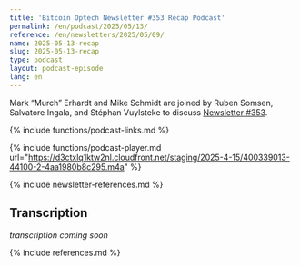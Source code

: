 ```yaml
---
title: 'Bitcoin Optech Newsletter #353 Recap Podcast'
permalink: /en/podcast/2025/05/13/
reference: /en/newsletters/2025/05/09/
name: 2025-05-13-recap
slug: 2025-05-13-recap
type: podcast
layout: podcast-episode
lang: en
---
```

Mark “Murch” Erhardt and Mike Schmidt are joined by Ruben Somsen, Salvatore
Ingala, and Stéphan Vuylsteke to discuss [Newsletter #353]({{page.reference}}).

{% include functions/podcast-links.md %}

{% include functions/podcast-player.md url="https://d3ctxlq1ktw2nl.cloudfront.net/staging/2025-4-15/400339013-44100-2-4aa1980b8c295.m4a" %}

{% include newsletter-references.md %}

## Transcription

_transcription coming soon_

{% include references.md %}
